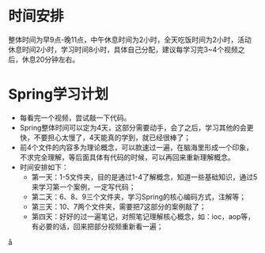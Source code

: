 # 时间安排

整体时间为早9点-晚11点，中午休息时间为2小时，全天吃饭时间为2小时，活动休息时间2小时，学习时间8小时，具体自己分配，建议每学习完3~4个视频之后，休息20分钟左右。



# Spring学习计划

- 每看完一个视频，尝试敲一下代码。
- Spring整体时间可以定为4天，这部分需要动手，会了之后，学习其他的会更快，不要担心太慢了，4天能真的学到，就已经很棒了；
- 前4个文件的内容多为理论概念，可以款速过一遍，在脑海里形成一个印象，不求完全理解，等后面具体有代码的时候，可以再回来重新理解概念。
- 时间安排如下：
  - 第一天：1-5文件夹，目的是通过1-4了解概念，知道一些基础知识，通过5来学习第一个案例，一定写代码；
  - 第二天：6、8、9三个文件夹，学习Spring的核心编码方式，注解等；
  - 第三天：10、7两个文件夹，需要把7这部分的案例敲了；
  - 第四天：好好的过一遍笔记，对照笔记理解核心概念，如：ioc，aop等，有必要的话，回来把部分视频重新看一遍；

å